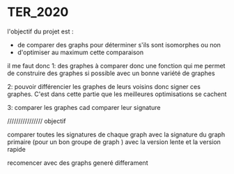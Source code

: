 # TER_2020

l'objectif du projet est :
- de comparer des graphs pour déterminer s'ils sont isomorphes ou non
- d'optimiser au maximum cette comparaison

il me faut donc 
1: des graphes à comparer
donc une fonction qui me permet de construire des graphes
si possible avec un bonne variété de graphes

2: pouvoir différencier les graphes de leurs voisins
donc signer ces graphes. 
C'est dans cette partie que les meilleures optimisations se cachent

3: comparer les graphes
cad comparer leur signature

//////////////// objectif 


comparer toutes les signatures de chaque graph avec la signature du graph primaire (pour un bon groupe de graph )
avec la version lente et la version rapide

recomencer avec des graphs generé differament
